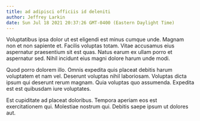 ```yaml
---
title: ad adipisci officiis id deleniti
author: Jeffrey Larkin
date: Sun Jul 18 2021 20:37:26 GMT-0400 (Eastern Daylight Time)
---
```

Voluptatibus ipsa dolor ut est eligendi est minus cumque unde. Magnam non et non sapiente et. Facilis voluptas totam. Vitae accusamus eius aspernatur praesentium sit est quas. Natus earum ex ullam porro et aspernatur sed. Nihil incidunt eius magni dolore harum unde modi.

 Quod porro dolorem illo. Omnis expedita quis placeat debitis harum voluptatem et nam vel. Deserunt voluptas nihil laboriosam. Voluptas dicta ipsum qui deserunt rerum magnam. Quia voluptas quo assumenda. Expedita est est quibusdam iure voluptates.

 Est cupiditate ad placeat doloribus. Tempora aperiam eos est exercitationem qui. Molestiae nostrum qui. Debitis saepe ipsum ut dolores aut.